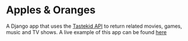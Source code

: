 # Apples & Oranges

A Django app that uses the [Tastekid API](https://www.tastekid.com/read/api) to return related movies, games, music and TV shows. A live example of this app can be found [here](http://django-apples-oranges.herokuapp.com/)
